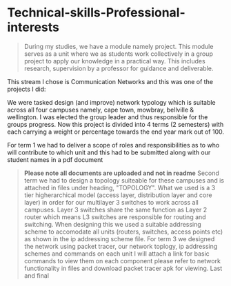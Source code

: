 # Technical-skills-Professional-interests
> During my studies, we have a module namely project. This module serves as a unit where we as students work collectively in a group project to apply our knowledge in a practical way. This includes research, supervision by a professor for guidance and deliverable.

This stream I chose is Communication Networks and this was one of the projects I did:

We were tasked design (and improve) network typology which is suitable across all four campuses namely, cape town, mowbray, bellville & wellington. I was elected the group leader and thus responsible for the groups progress. Now this project is divided into 4 terms (2 semesters) with each carrying a weight or percentage towards the end year mark out of 100. 

For term 1 we had to deliver a scope of roles and responsibilities as to who will contribute to which unit and this had to be submitted along with our student names in a pdf document 
> **Please note all documents are uploaded and not in readme**
Second term we had to design a topology suiteable for these campuses and is attached in files under heading, "TOPOLOGY". What we used is a 3 tier higherarchical model (access layer, distribution layer and core layer) in order for our multilayer 3 switches to work across all campuses. Layer 3 switches share the same function as Layer 2 router which means L3 switches are responsible for routing and switching. When designing this we used a suitable addressing scheme to accomodate all units (routers, switches, access points etc) as shown in the ip addressing scheme file.
For term 3 we designed the network using packet tracer, our network toplogy, ip addressing schemes and commands on each unit I will attach a link for basic commands to view them on each component please refer to network functionality in files and download packet tracer apk for viewing.
Last and final
